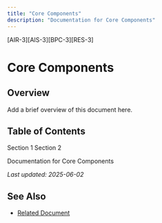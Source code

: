 ```yaml
---
title: "Core Components"
description: "Documentation for Core Components"
---
```


[AIR-3][AIS-3][BPC-3][RES-3]


<!-- markdownlint-disable MD013 line-length -->

# Core Components

## Overview

Add a brief overview of this document here.

## Table of Contents

 Section 1
 Section 2


Documentation for Core Components

*Last updated: 2025-06-02*

## See Also

- [Related Document](#related-document)

